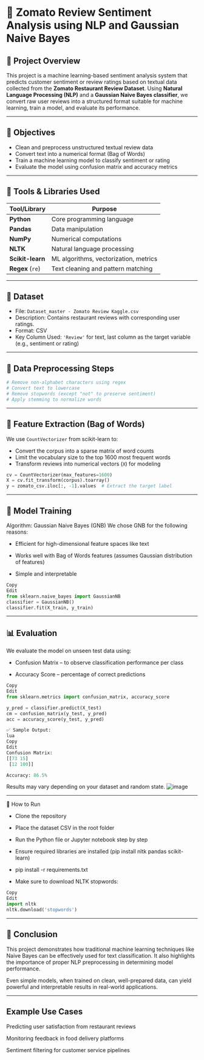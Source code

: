 # 🧠 Zomato Review Sentiment Analysis using NLP and Gaussian Naive Bayes

## 📌 Project Overview

This project is a machine learning-based sentiment analysis system that predicts customer sentiment or review ratings based on textual data collected from the **Zomato Restaurant Review Dataset**. Using **Natural Language Processing (NLP)** and a **Gaussian Naive Bayes classifier**, we convert raw user reviews into a structured format suitable for machine learning, train a model, and evaluate its performance.

---

## 🎯 Objectives

- Clean and preprocess unstructured textual review data
- Convert text into a numerical format (Bag of Words)
- Train a machine learning model to classify sentiment or rating
- Evaluate the model using confusion matrix and accuracy metrics

---

## 🧰 Tools & Libraries Used

| Tool/Library       | Purpose                             |
|--------------------|-------------------------------------|
| **Python**         | Core programming language           |
| **Pandas**         | Data manipulation                   |
| **NumPy**          | Numerical computations              |
| **NLTK**           | Natural language processing         |
| **Scikit-learn**   | ML algorithms, vectorization, metrics |
| **Regex** (`re`)   | Text cleaning and pattern matching  |

---

## 📁 Dataset

- File: `Dataset_master - Zomato Review Kaggle.csv`
- Description: Contains restaurant reviews with corresponding user ratings.
- Format: CSV
- Key Column Used: `'Review'` for text, last column as the target variable (e.g., sentiment or rating)

---

## 🔄 Data Preprocessing Steps

```python
# Remove non-alphabet characters using regex
# Convert text to lowercase
# Remove stopwords (except "not" to preserve sentiment)
# Apply stemming to normalize words
```

---

## 🧠 Feature Extraction (Bag of Words)

We use `CountVectorizer` from scikit-learn to:

- Convert the corpus into a sparse matrix of word counts
- Limit the vocabulary size to the top 1600 most frequent words
- Transform reviews into numerical vectors (`X`) for modeling

```python
cv = CountVectorizer(max_features=1600)
X = cv.fit_transform(corpus).toarray()
y = zomato_csv.iloc[:, -1].values  # Extract the target label
```
---

## 🧪 Model Training
Algorithm: Gaussian Naive Bayes (GNB)
We chose GNB for the following reasons:

- Efficient for high-dimensional feature spaces like text

- Works well with Bag of Words features (assumes Gaussian distribution of features)

- Simple and interpretable

```python
Copy
Edit
from sklearn.naive_bayes import GaussianNB
classifier = GaussianNB()
classifier.fit(X_train, y_train)
```

---

## 📊 Evaluation
We evaluate the model on unseen test data using:

- Confusion Matrix – to observe classification performance per class

- Accuracy Score – percentage of correct predictions

```python
Copy
Edit
from sklearn.metrics import confusion_matrix, accuracy_score

y_pred = classifier.predict(X_test)
cm = confusion_matrix(y_test, y_pred)
acc = accuracy_score(y_test, y_pred)

✅ Sample Output:
lua
Copy
Edit
Confusion Matrix:
[[73 15]
 [12 100]]

Accuracy: 86.5%
```
Results may vary depending on your dataset and random state.
![image](https://github.com/user-attachments/assets/bd29bbbf-2182-4e52-a916-d860af52711f)


---

🚀 How to Run
- Clone the repository

- Place the dataset CSV in the root folder

- Run the Python file or Jupyter notebook step by step

- Ensure required libraries are installed (pip install nltk pandas scikit-learn)

- pip install -r requirements.txt

- Make sure to download NLTK stopwords:

```python
Copy
Edit
import nltk
nltk.download('stopwords')
```

---

## 💬 Conclusion
This project demonstrates how traditional machine learning techniques like Naive Bayes can be effectively used for text classification. It also highlights the importance of proper NLP preprocessing in determining model performance.

Even simple models, when trained on clean, well-prepared data, can yield powerful and interpretable results in real-world applications.

---

## Example Use Cases
Predicting user satisfaction from restaurant reviews

Monitoring feedback in food delivery platforms

Sentiment filtering for customer service pipelines

